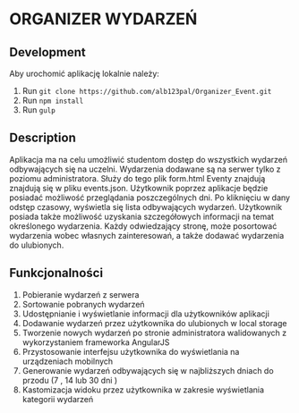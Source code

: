 ORGANIZER WYDARZEŃ
==================

Development
-----------
Aby urochomić aplikację lokalnie należy:

1. Run `git clone https://github.com/alb123pal/Organizer_Event.git`
2. Run `npm install`
3. Run `gulp`

Description
-----------
Aplikacja ma na celu umożliwić studentom dostęp do wszystkich wydarzeń odbywających się na uczelni.
Wydarzenia dodawane są na serwer tylko z poziomu administratora. Służy do tego plik form.html
Eventy znajdują znajdują się w pliku events.json. Użytkownik poprzez aplikacje będzie posiadać możliwość przeglądania poszczególnych dni. Po kliknięciu w dany odstęp czasowy, wyświetla się lista odbywających wydarzeń. Użytkownik posiada także możliwość uzyskania szczegółowych informacji na temat określonego wydarzenia.
Każdy odwiedzający stronę, może posortować wydarzenia wobec własnych zainteresowań, a także dodawać wydarzenia do ulubionych.

Funkcjonalności
---------------

1. Pobieranie wydarzeń z serwera
2. Sortowanie pobranych wydarzeń
3. Udostępnianie i wyświetlanie informacji dla użytkowników aplikacji
4. Dodawanie wydarzeń przez użytkownika do ulubionych w local storage
5. Tworzenie nowych wydarzeń po stronie administratora walidowanych z wykorzystaniem frameworka AngularJS
6. Przystosowanie interfejsu użytkownika do wyświetlania na urządzeniach mobilnych
7. Generowanie wydarzeń odbywających się w najbliższych dniach do przodu (7 , 14 lub 30 dni )
8. Kastomizacja widoku przez użytkownika w zakresie wyświetlania kategorii wydarzeń

